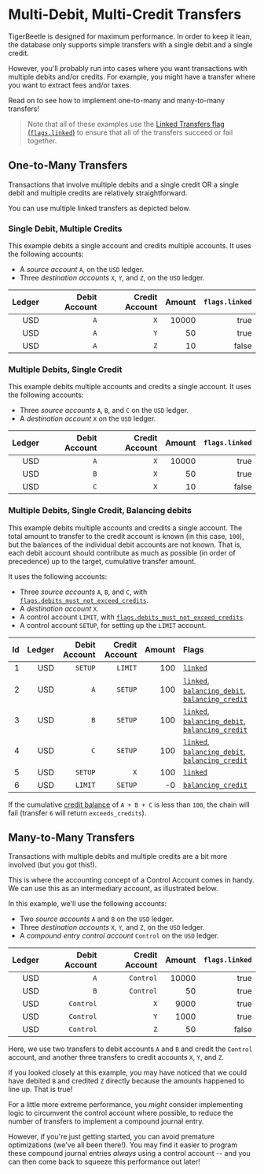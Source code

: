 # Multi-Debit, Multi-Credit Transfers

TigerBeetle is designed for maximum performance. In order to keep it lean, the database only
supports simple transfers with a single debit and a single credit.

However, you'll probably run into cases where you want transactions with multiple debits and/or
credits. For example, you might have a transfer where you want to extract fees and/or taxes.

Read on to see how to implement one-to-many and many-to-many transfers!

> Note that all of these examples use the
> [Linked Transfers flag (`flags.linked`)](../../reference/transfer.md#flagslinked) to ensure
> that all of the transfers succeed or fail together.

## One-to-Many Transfers

Transactions that involve multiple debits and a single credit OR a single debit and multiple credits
are relatively straightforward.

You can use multiple linked transfers as depicted below.

### Single Debit, Multiple Credits

This example debits a single account and credits multiple accounts. It uses the following accounts:

- A _source account_ `A`, on the `USD` ledger.
- Three _destination accounts_ `X`, `Y`, and `Z`, on the `USD` ledger.

| Ledger | Debit Account | Credit Account | Amount | `flags.linked` |
| -----: | ------------: | -------------: | -----: | -------------: |
|    USD |           `A` |            `X` |  10000 |           true |
|    USD |           `A` |            `Y` |     50 |           true |
|    USD |           `A` |            `Z` |     10 |          false |

### Multiple Debits, Single Credit

This example debits multiple accounts and credits a single account. It uses the following accounts:

- Three _source accounts_ `A`, `B`, and `C` on the `USD` ledger.
- A _destination account_ `X` on the `USD` ledger.

| Ledger | Debit Account | Credit Account | Amount | `flags.linked` |
| -----: | ------------: | -------------: | -----: | -------------: |
|    USD |           `A` |            `X` |  10000 |           true |
|    USD |           `B` |            `X` |     50 |           true |
|    USD |           `C` |            `X` |     10 |          false |

### Multiple Debits, Single Credit, Balancing debits

This example debits multiple accounts and credits a single account.
The total amount to transfer to the credit account is known (in this case, `100`), but the balances
of the individual debit accounts are not known. That is, each debit account should contribute as
much as possible (in order of precedence) up to the target, cumulative transfer amount.

It uses the following accounts:

- Three _source accounts_ `A`, `B`, and `C`, with [`flags.debits_must_not_exceed_credits`](../../reference/account.md#flagsdebits_must_not_exceed_credits).
- A _destination account_ `X`.
- A control account `LIMIT`, with [`flags.debits_must_not_exceed_credits`](../../reference/account.md#flagsdebits_must_not_exceed_credits).
- A control account `SETUP`, for setting up the `LIMIT` account.

| Id | Ledger | Debit Account | Credit Account | Amount | Flags |
| -: | -----: | ------------: | -------------: | -----: | :------------- |
|  1 |    USD |       `SETUP` |        `LIMIT` |    100 | [`linked`](../../reference/transfer.md#flagslinked) |
|  2 |    USD |           `A` |        `SETUP` |    100 | [`linked`](../../reference/transfer.md#flagslinked), [`balancing_debit`](../../reference/transfer.md#flagsbalancing_debit), [`balancing_credit`](../../reference/transfer.md#flagsbalancing_credit) |
|  3 |    USD |           `B` |        `SETUP` |    100 | [`linked`](../../reference/transfer.md#flagslinked), [`balancing_debit`](../../reference/transfer.md#flagsbalancing_debit), [`balancing_credit`](../../reference/transfer.md#flagsbalancing_credit) |
|  4 |    USD |           `C` |        `SETUP` |    100 | [`linked`](../../reference/transfer.md#flagslinked), [`balancing_debit`](../../reference/transfer.md#flagsbalancing_debit), [`balancing_credit`](../../reference/transfer.md#flagsbalancing_credit) |
|  5 |    USD |       `SETUP` |            `X` |    100 | [`linked`](../../reference/transfer.md#flagslinked) |
|  6 |    USD |       `LIMIT` |        `SETUP` |     -0 | [`balancing_credit`](../../reference/transfer.md#flagsbalancing_credit) |

If the cumulative [credit balance](../data-modeling.md#credit-balances) of `A + B + C` is less than
`100`, the chain will fail (transfer `6` will return `exceeds_credits`).

## Many-to-Many Transfers

Transactions with multiple debits and multiple credits are a bit more involved (but you got this!).

This is where the accounting concept of a Control Account comes in handy. We can use this as an
intermediary account, as illustrated below.

In this example, we'll use the following accounts:

- Two _source accounts_ `A` and `B` on the `USD` ledger.
- Three _destination accounts_ `X`, `Y`, and `Z`, on the `USD` ledger.
- A _compound entry control account_ `Control` on the `USD` ledger.

| Ledger | Debit Account | Credit Account | Amount | `flags.linked` |
| -----: | ------------: | -------------: | -----: | -------------: |
|    USD |           `A` |      `Control` |  10000 |           true |
|    USD |           `B` |      `Control` |     50 |           true |
|    USD |     `Control` |            `X` |   9000 |           true |
|    USD |     `Control` |            `Y` |   1000 |           true |
|    USD |     `Control` |            `Z` |     50 |          false |

Here, we use two transfers to debit accounts `A` and `B` and credit the `Control` account, and
another three transfers to credit accounts `X`, `Y`, and `Z`.

If you looked closely at this example, you may have noticed that we could have debited `B` and
credited `Z` directly because the amounts happened to line up. That is true!

For a little more extreme performance, you _might_ consider implementing logic to circumvent the
control account where possible, to reduce the number of transfers to implement a compound journal
entry.

However, if you're just getting started, you can avoid premature optimizations (we've all been
there!). You may find it easier to program these compound journal entries _always_ using a control
account -- and you can then come back to squeeze this performance out later!
